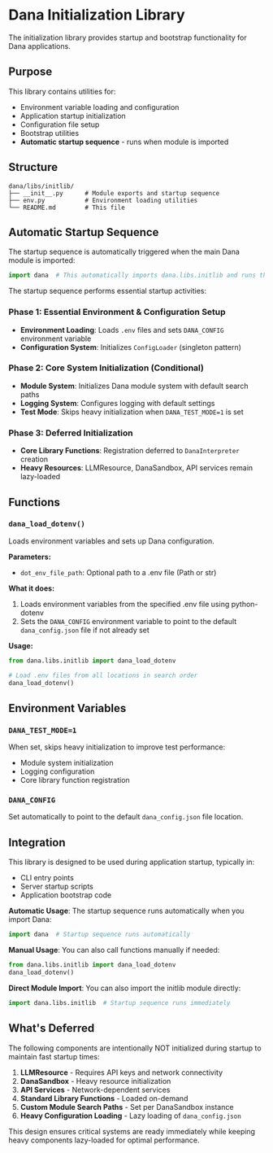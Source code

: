 # Dana Initialization Library

The initialization library provides startup and bootstrap functionality for Dana applications.

## Purpose

This library contains utilities for:
- Environment variable loading and configuration
- Application startup initialization
- Configuration file setup
- Bootstrap utilities
- **Automatic startup sequence** - runs when module is imported

## Structure

```
dana/libs/initlib/
├── __init__.py      # Module exports and startup sequence
├── env.py           # Environment loading utilities
└── README.md        # This file
```

## Automatic Startup Sequence

The startup sequence is automatically triggered when the main Dana module is imported:

```python
import dana  # This automatically imports dana.libs.initlib and runs the startup sequence
```

The startup sequence performs essential startup activities:

### Phase 1: Essential Environment & Configuration Setup
- **Environment Loading**: Loads `.env` files and sets `DANA_CONFIG` environment variable
- **Configuration System**: Initializes `ConfigLoader` (singleton pattern)

### Phase 2: Core System Initialization (Conditional)
- **Module System**: Initializes Dana module system with default search paths
- **Logging System**: Configures logging with default settings
- **Test Mode**: Skips heavy initialization when `DANA_TEST_MODE=1` is set

### Phase 3: Deferred Initialization
- **Core Library Functions**: Registration deferred to `DanaInterpreter` creation
- **Heavy Resources**: LLMResource, DanaSandbox, API services remain lazy-loaded

## Functions

### `dana_load_dotenv()`

Loads environment variables and sets up Dana configuration.

**Parameters:**
- `dot_env_file_path`: Optional path to a .env file (Path or str)

**What it does:**
1. Loads environment variables from the specified .env file using python-dotenv
2. Sets the `DANA_CONFIG` environment variable to point to the default `dana_config.json` file if not already set

**Usage:**
```python
from dana.libs.initlib import dana_load_dotenv

# Load .env files from all locations in search order
dana_load_dotenv()
```

## Environment Variables

### `DANA_TEST_MODE=1`
When set, skips heavy initialization to improve test performance:
- Module system initialization
- Logging configuration
- Core library function registration

### `DANA_CONFIG`
Set automatically to point to the default `dana_config.json` file location.

## Integration

This library is designed to be used during application startup, typically in:
- CLI entry points
- Server startup scripts
- Application bootstrap code

**Automatic Usage**: The startup sequence runs automatically when you import Dana:
```python
import dana  # Startup sequence runs automatically
```

**Manual Usage**: You can also call functions manually if needed:
```python
from dana.libs.initlib import dana_load_dotenv
dana_load_dotenv()
```

**Direct Module Import**: You can also import the initlib module directly:
```python
import dana.libs.initlib  # Startup sequence runs immediately
```

## What's Deferred

The following components are intentionally NOT initialized during startup to maintain fast startup times:

1. **LLMResource** - Requires API keys and network connectivity
2. **DanaSandbox** - Heavy resource initialization
3. **API Services** - Network-dependent services
4. **Standard Library Functions** - Loaded on-demand
5. **Custom Module Search Paths** - Set per DanaSandbox instance
6. **Heavy Configuration Loading** - Lazy loading of `dana_config.json`

This design ensures critical systems are ready immediately while keeping heavy components lazy-loaded for optimal performance. 